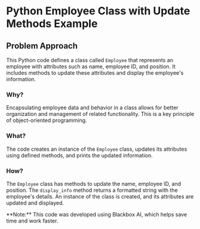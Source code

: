 # Python Employee Class with Update Methods Example

<div class="content">

## Problem Approach

This Python code defines a class called `Employee` that represents an employee with attributes such as name, employee ID, and position. It includes methods to update these attributes and display the employee's information.

### Why?

Encapsulating employee data and behavior in a class allows for better organization and management of related functionality. This is a key principle of object-oriented programming.

### What?

The code creates an instance of the `Employee` class, updates its attributes using defined methods, and prints the updated information.

### How?

The `Employee` class has methods to update the name, employee ID, and position. The `display_info` method returns a formatted string with the employee's details. An instance of the class is created, and its attributes are updated and displayed.


<div class="note">**Note:** This code was developed using Blackbox AI, which helps save time and work faster.</div>